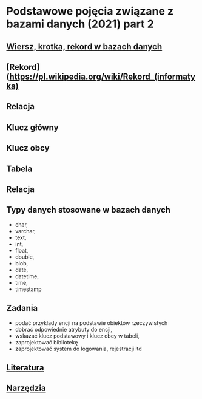 # Podstawowe pojęcia związane z bazami danych (2021) part 2

## [Wiersz, krotka, rekord w bazach danych](http://jakub.otrzasek.pl/baza-danych/241/wiersz-krotka-rekord-w-bazach-danych/) 

## [Rekord](https://pl.wikipedia.org/wiki/Rekord_(informatyka)

## Relacja 

## Klucz główny 

## Klucz obcy 

## Tabela

## Relacja

## Typy danych stosowane w bazach danych 
- char, 
- varchar, 
- text, 
- int, 
- float, 
- double, 
- blob, 
- date, 
- datetime, 
- time,
- timestamp

## Zadania
- podać przykłady encji na podstawie obiektów rzeczywistych
- dobrać odpowiednie atrybuty do encji,
- wskazać klucz podstawowy i klucz obcy w tabeli, 
- zaprojektować bibliotekę
- zaprojektować system do logowania, rejestracji itd

## [Literatura](literature.md)

## [Narzędzia](utils.md)


